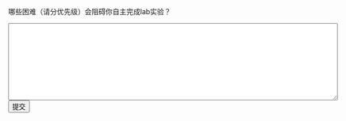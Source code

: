 哪些困难（请分优先级）会阻碍你自主完成lab实验？
<div class="active-code">
<textarea rows="10" cols="80"></textarea>
<div><input class="action-submit" type="submit" value="提交"/></div>
</div>